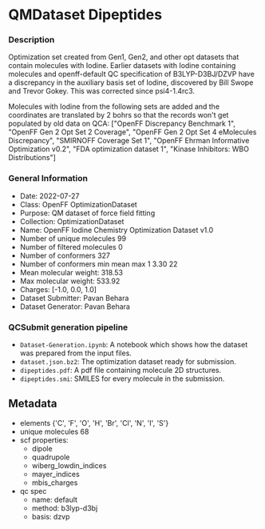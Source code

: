 # QMDataset Dipeptides

### Description

Optimization set created from Gen1, Gen2, and other opt datasets that contain molecules with Iodine. Earlier datasets with Iodine containing molecules and openff-default QC specification of B3LYP-D3BJ/DZVP have a discrepancy in the auxiliary basis set of Iodine, discovered by Bill Swope and Trevor Gokey. This was corrected since psi4-1.4rc3. 

Molecules with Iodine from the following sets are added and the coordinates are translated by 2 bohrs so that the records won't get populated by old data on QCA: 
["OpenFF Discrepancy Benchmark 1",
"OpenFF Gen 2 Opt Set 2 Coverage",
"OpenFF Gen 2 Opt Set 4 eMolecules Discrepancy",
"SMIRNOFF Coverage Set 1",
"OpenFF Ehrman Informative Optimization v0.2",
"FDA optimization dataset 1",
"Kinase Inhibitors: WBO Distributions"]


### General Information

- Date: 2022-07-27
- Class: OpenFF OptimizationDataset
- Purpose: QM dataset of force field fitting
- Collection: OptimizationDataset
- Name: OpenFF Iodine Chemistry Optimization Dataset v1.0
- Number of unique molecules        99
- Number of filtered molecules      0
- Number of conformers              327
- Number of conformers min mean max 1   3.30 22
- Mean molecular weight: 318.53
- Max molecular weight: 533.92
- Charges: [-1.0, 0.0, 1.0]
- Dataset Submitter: Pavan Behara
- Dataset Generator: Pavan Behara

### QCSubmit generation pipeline

- `Dataset-Generation.ipynb`: A notebook which shows how the dataset was prepared from the input files. 
- `dataset.json.bz2`: The optimization dataset ready for submission.
- `dipeptides.pdf`: A pdf file containing molecule 2D structures.
- `dipeptides.smi`: SMILES for every molecule in the submission.
 
## Metadata

- elements {'C', 'F', 'O', 'H', 'Br', 'Cl', 'N', 'I', 'S'}
- unique molecules 68
- scf properties:
    - dipole
    - quadrupole
    - wiberg_lowdin_indices
    - mayer_indices
    - mbis_charges
- qc spec
    - name: default
    - method: b3lyp-d3bj
    - basis: dzvp

